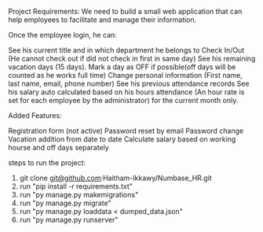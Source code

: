 Project Requirements:
We need to build a small web application that can help employees to facilitate and manage their information.

Once the employee login, he can:

See his current title and in which department he belongs to
Check In/Out (He cannot check out if did not check in first in same day)
See his remaining vacation days (15 days).
Mark a day as OFF if possible(off days will be counted as he works full time)
Change personal information (First name, last name, email, phone number)
See his previous attendance records
See his salary auto calculated based on his hours attendance (An hour rate is set for each employee by the administrator) for the current month only.

Added Features:

Registration form (not active)
Password reset by email
Password change
Vacation addition from date to date
Calculate salary based on working hourse and off days separately


steps to run the project:

1) git clone git@github.com:Haitham-Ikkawy/Numbase_HR.git
2) run "pip install -r requirements.txt"
3) run "py manage.py makemigrations"
4) run "py manage.py migrate"
5) run "py manage.py loaddata < dumped_data.json"
6) run "py manage.py runserver"



